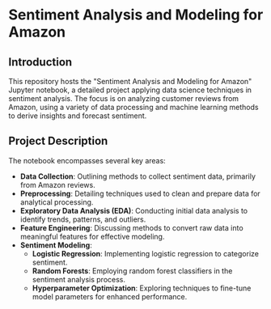 # Sentiment Analysis and Modeling for Amazon

## Introduction
This repository hosts the "Sentiment Analysis and Modeling for Amazon" Jupyter notebook, a detailed project applying data science techniques in sentiment analysis. The focus is on analyzing customer reviews from Amazon, using a variety of data processing and machine learning methods to derive insights and forecast sentiment.

## Project Description
The notebook encompasses several key areas:

- **Data Collection**: Outlining methods to collect sentiment data, primarily from Amazon reviews.
- **Preprocessing**: Detailing techniques used to clean and prepare data for analytical processing.
- **Exploratory Data Analysis (EDA)**: Conducting initial data analysis to identify trends, patterns, and outliers.
- **Feature Engineering**: Discussing methods to convert raw data into meaningful features for effective modeling.
- **Sentiment Modeling**:
  - **Logistic Regression**: Implementing logistic regression to categorize sentiment.
  - **Random Forests**: Employing random forest classifiers in the sentiment analysis process.
  - **Hyperparameter Optimization**: Exploring techniques to fine-tune model parameters for enhanced performance.
    
